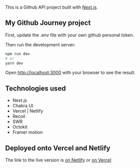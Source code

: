 This is a Github API project built with [Next.js](https://nextjs.org/).

## My Github Journey project

First, update the .env file with your own github personal token.

Then run the development server:
```bash
npm run dev
# or
yarn dev
```

Open [http://localhost:3000](http://localhost:3000) with your browser to see the result.


## Technologies used

- Next.js
- Chakra UI
- Vercel | Netlify
- Recoil
- SWR
- Octokit
- Framer motion

## Deployed onto Vercel and Netlify

The link to the live version is [on Netlify](https://fascinating-kataifi-1759e0.netlify.app/) or [on Vercel](https://my-github-journey.vercel.app/)
